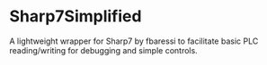 # Sharp7Simplified
A lightweight wrapper for Sharp7 by fbaressi to facilitate basic PLC reading/writing for debugging and simple controls.
